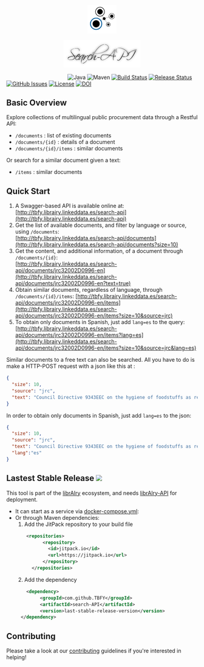 <p align="center"><img width=15% src="https://github.com/TBFY/general/blob/master/figures/tbfy-logo.png"></p>
<p align="center"><img width=40% src="https://github.com/TBFY/search-API/blob/master/logo.png"></p>

&nbsp;&nbsp;&nbsp;&nbsp;&nbsp;&nbsp;&nbsp;&nbsp;&nbsp;&nbsp;&nbsp;&nbsp;&nbsp;&nbsp;&nbsp;&nbsp;&nbsp;&nbsp;&nbsp;&nbsp;&nbsp;&nbsp;&nbsp;&nbsp;&nbsp;&nbsp;&nbsp;&nbsp;&nbsp;&nbsp;&nbsp;&nbsp;&nbsp;&nbsp;&nbsp;&nbsp;&nbsp;&nbsp;&nbsp;&nbsp;
![Java](https://img.shields.io/badge/java-v1.8+-blue.svg)
![Maven](https://img.shields.io/badge/maven-v3.0+-blue.svg)
[![Build Status](https://travis-ci.org/TBFY/search-API.svg?branch=master)](https://travis-ci.org/TBFY/search-API)
[![Release Status](https://jitci.com/gh/TBFY/search-API/svg)](https://jitci.com/gh/TBFY/search-API)
[![GitHub Issues](https://img.shields.io/github/issues/TBFY/search-API.svg)](https://github.com/TBFY/search-API/issues)
[![License](https://img.shields.io/badge/license-Apache2.0-blue.svg)](https://opensource.org/licenses/Apache-2.0)
[![DOI](https://zenodo.org/badge/188234088.svg)](https://zenodo.org/badge/latestdoi/188234088)



## Basic Overview

Explore collections of multilingual public procurement data through a Restful API:
- `/documents` : list of existing documents
- `/documents/{id}` : details of a document
- `/documents/{id}/items` : similar documents

Or search for a similar document given a text:
- `/items` : similar documents

## Quick Start

1. A Swagger-based API is available online at:     
    [http://tbfy.librairy.linkeddata.es/search-api](http://tbfy.librairy.linkeddata.es/search-api)
1. Get the list of available documents, and filter by language or source, using `/documents`:     
    [http://tbfy.librairy.linkeddata.es/search-api/documents](http://tbfy.librairy.linkeddata.es/search-api/documents?size=10)
1. Get the content, and additional information, of a document through `/documents/{id}`:    
    [http://tbfy.librairy.linkeddata.es/search-api/documents/jrc32002D0996-en](http://tbfy.librairy.linkeddata.es/search-api/documents/jrc32002D0996-en?text=true)
1. Obtain similar documents, regardless of language, through `/documents/{id}/items`:
    [http://tbfy.librairy.linkeddata.es/search-api/documents/jrc32002D0996-en/items](http://tbfy.librairy.linkeddata.es/search-api/documents/jrc32002D0996-en/items?size=10&source=jrc)
1. To obtain only documents in Spanish, just add `lang=es` to the query:    
    [http://tbfy.librairy.linkeddata.es/search-api/documents/jrc32002D0996-en/items?lang=es](http://tbfy.librairy.linkeddata.es/search-api/documents/jrc32002D0996-en/items?size=10&source=jrc&lang=es)

Similar documents to a free text can also be searched. All you have to do is make a HTTP-POST request with a json like this at :
```json
{
  "size": 10,
  "source": "jrc",
  "text": "Council Directive 9343EEC on the hygiene of foodstuffs as regards the transport of bulk liquid oils and fats by seaText with EEA relevance."
}
```
In order to obtain only documents in Spanish, just add `lang=es` to the json:
```json
{
  "size": 10,
  "source": "jrc",
  "text": "Council Directive 9343EEC on the hygiene of foodstuffs as regards the transport of bulk liquid oils and fats by seaText with EEA relevance.",
  "lang":"es"
}
```

## Lastest Stable Release [![](https://jitpack.io/v/TBFY/search-API.svg)](https://jitpack.io/#TBFY/search-API)
This tool is part of the [librAIry](http://librairy.linkeddata.es) ecosystem, and needs [librAIry-API](https://github.com/librairy/api) for deployment.

* It can start as a service via [docker-compose.yml](https://github.com/TBFY/search-API/blob/master/docker-compose.yml):
* Or through Maven dependencies:
    1. Add the JitPack repository to your build file   
    ```xml
        <repositories>
		      <repository>
		        <id>jitpack.io</id>
		        <url>https://jitpack.io</url>
		      </repository>
	      </repositories>
   ```
   2. Add the dependency
    ```xml
        <dependency>
	         <groupId>com.github.TBFY</groupId>
	         <artifactId>search-API</artifactId>
	         <version>last-stable-release-version</version>
      </dependency>
     ```

## Contributing
Please take a look at our [contributing](https://github.com/TBFY/general/blob/master/guides/how-to-contribute.md) guidelines if you're interested in helping!
